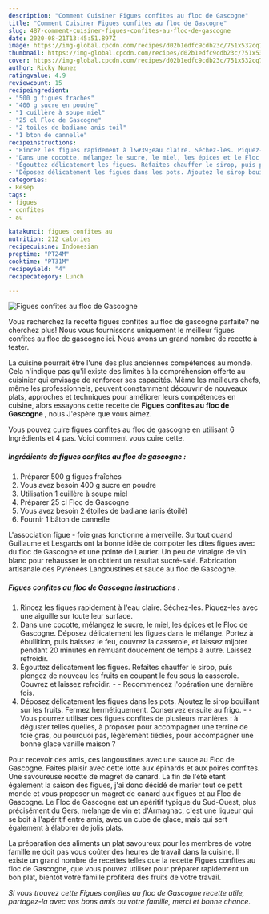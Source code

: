 ```yaml
---
description: "Comment Cuisiner Figues confites au floc de Gascogne"
title: "Comment Cuisiner Figues confites au floc de Gascogne"
slug: 487-comment-cuisiner-figues-confites-au-floc-de-gascogne
date: 2020-08-21T13:45:51.897Z
image: https://img-global.cpcdn.com/recipes/d02b1edfc9cdb23c/751x532cq70/figues-confites-au-floc-de-gascogne-photo-principale-de-la-recette.jpg
thumbnail: https://img-global.cpcdn.com/recipes/d02b1edfc9cdb23c/751x532cq70/figues-confites-au-floc-de-gascogne-photo-principale-de-la-recette.jpg
cover: https://img-global.cpcdn.com/recipes/d02b1edfc9cdb23c/751x532cq70/figues-confites-au-floc-de-gascogne-photo-principale-de-la-recette.jpg
author: Ricky Nunez
ratingvalue: 4.9
reviewcount: 15
recipeingredient:
- "500 g figues fraches"
- "400 g sucre en poudre"
- "1 cuillère à soupe miel"
- "25 cl Floc de Gascogne"
- "2 toiles de badiane anis toil"
- "1 bton de cannelle"
recipeinstructions:
- "Rincez les figues rapidement à l&#39;eau claire. Séchez-les. Piquez-les avec une aiguille sur toute leur surface."
- "Dans une cocotte, mélangez le sucre, le miel, les épices et le Floc de Gascogne. Déposez délicatement les figues dans le mélange. Portez à ébullition, puis baissez le feu, couvrez la casserole, et laissez mijoter pendant 20 minutes en remuant doucement de temps à autre. Laissez refroidir."
- "Égouttez délicatement les figues. Refaites chauffer le sirop, puis plongez de nouveau les fruits en coupant le feu sous la casserole. Couvrez et laissez refroidir.  Recommencez l&#39;opération une dernière fois."
- "Déposez délicatement les figues dans les pots. Ajoutez le sirop bouillant sur les fruits. Fermez hermétiquement. Conservez ensuite au frigo.  Vous pourrez utiliser ces figues confites de plusieurs manières : à déguster telles quelles, à proposer pour accompagner une terrine de foie gras, ou pourquoi pas, légèrement tiédies, pour accompagner une bonne glace vanille maison ?"
categories:
- Resep
tags:
- figues
- confites
- au

katakunci: figues confites au 
nutrition: 212 calories
recipecuisine: Indonesian
preptime: "PT24M"
cooktime: "PT31M"
recipeyield: "4"
recipecategory: Lunch

---
```



![Figues confites au floc de Gascogne](https://img-global.cpcdn.com/recipes/d02b1edfc9cdb23c/751x532cq70/figues-confites-au-floc-de-gascogne-photo-principale-de-la-recette.jpg)

Vous recherchez la recette figues confites au floc de gascogne parfaite? ne cherchez plus! Nous vous fournissons uniquement le meilleur figues confites au floc de gascogne ici. Nous avons un grand nombre de recette à tester.

La cuisine pourrait être l'une des plus anciennes compétences au monde. Cela n'indique pas qu'il existe des limites à la compréhension offerte au cuisinier qui envisage de renforcer ses capacités. Même les meilleurs chefs, même les professionnels, peuvent constamment découvrir de nouveaux plats, approches et techniques pour améliorer leurs compétences en cuisine, alors essayons cette recette de <strong> Figues confites au floc de Gascogne </strong>, nous J'espère que vous aimez.

<!--inarticleads1-->

Vous pouvez cuire figues confites au floc de gascogne en utilisant 6 Ingrédients et 4 pas. Voici comment vous cuire cette.

##### Ingrédients de figues confites au floc de gascogne :

1. Préparer 500 g figues fraîches
1. Vous avez besoin 400 g sucre en poudre
1. Utilisation 1 cuillère à soupe miel
1. Préparer 25 cl Floc de Gascogne
1. Vous avez besoin 2 étoiles de badiane (anis étoilé)
1. Fournir 1 bâton de cannelle


L&#39;association figue - foie gras fonctionne à merveille. Surtout quand Guillaume et Lesgards ont la bonne idée de compoter les dites figues avec du floc de Gascogne et une pointe de Laurier. Un peu de vinaigre de vin blanc pour rehausser le on obtient un résultat sucré-salé. Fabrication artisanale des Pyrénées Langoustines et sauce au floc de Gascogne. 

<!--inarticleads2-->

##### Figues confites au floc de Gascogne instructions :

1. Rincez les figues rapidement à l&#39;eau claire. Séchez-les. Piquez-les avec une aiguille sur toute leur surface.
1. Dans une cocotte, mélangez le sucre, le miel, les épices et le Floc de Gascogne. Déposez délicatement les figues dans le mélange. Portez à ébullition, puis baissez le feu, couvrez la casserole, et laissez mijoter pendant 20 minutes en remuant doucement de temps à autre. Laissez refroidir.
1. Égouttez délicatement les figues. Refaites chauffer le sirop, puis plongez de nouveau les fruits en coupant le feu sous la casserole. Couvrez et laissez refroidir. -  - Recommencez l&#39;opération une dernière fois.
1. Déposez délicatement les figues dans les pots. Ajoutez le sirop bouillant sur les fruits. Fermez hermétiquement. Conservez ensuite au frigo. -  - Vous pourrez utiliser ces figues confites de plusieurs manières : à déguster telles quelles, à proposer pour accompagner une terrine de foie gras, ou pourquoi pas, légèrement tiédies, pour accompagner une bonne glace vanille maison ?


Pour recevoir des amis, ces langoustines avec une sauce au Floc de Gascogne. Faites plaisir avec cette lotte aux épinards et aux poires confites. Une savoureuse recette de magret de canard. La fin de l&#39;été étant également la saison des figues, j&#39;ai donc décidé de marier tout ce petit monde et vous proposer un magret de canard aux figues et au Floc de Gascogne. Le Floc de Gascogne est un apéritif typique du Sud-Ouest, plus précisément du Gers, mélange de vin et d&#39;Armagnac, c&#39;est une liqueur qui se boit à l&#39;apéritif entre amis, avec un cube de glace, mais qui sert également à élaborer de jolis plats. 

<!--inarticleads1-->

<p>
La préparation des aliments un plat savoureux pour les membres de votre famille ne doit pas vous coûter des heures de travail dans la cuisine. Il existe un grand nombre de recettes telles que la recette Figues confites au floc de Gascogne, que vous pouvez utiliser pour préparer rapidement un bon plat, bientôt votre famille profitera des fruits de votre travail.
</p>

<p>
<i>Si vous trouvez cette Figues confites au floc de Gascogne recette utile, partagez-la avec vos bons amis ou votre famille, merci et bonne chance.</i>
</p>
